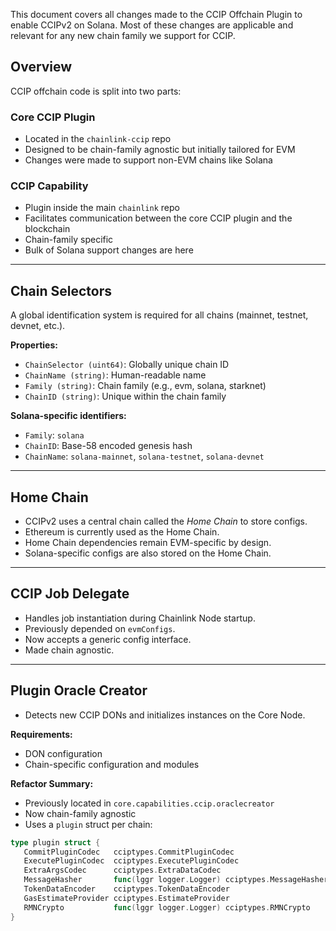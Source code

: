 

This document covers all changes made to the CCIP Offchain Plugin to enable CCIPv2 on Solana. Most of these changes are applicable and relevant for any new chain family we support for CCIP.

## Overview

CCIP offchain code is split into two parts:

### Core CCIP Plugin

- Located in the `chainlink-ccip` repo
- Designed to be chain-family agnostic but initially tailored for EVM
- Changes were made to support non-EVM chains like Solana

### CCIP Capability

- Plugin inside the main `chainlink` repo
- Facilitates communication between the core CCIP plugin and the blockchain
- Chain-family specific
- Bulk of Solana support changes are here

---

## Chain Selectors

A global identification system is required for all chains (mainnet, testnet, devnet, etc.).

**Properties:**

- `ChainSelector (uint64)`: Globally unique chain ID
- `ChainName (string)`: Human-readable name
- `Family (string)`: Chain family (e.g., evm, solana, starknet)
- `ChainID (string)`: Unique within the chain family

**Solana-specific identifiers:**

- `Family`: `solana`
- `ChainID`: Base-58 encoded genesis hash
- `ChainName`: `solana-mainnet`, `solana-testnet`, `solana-devnet`

---

## Home Chain

- CCIPv2 uses a central chain called the *Home Chain* to store configs.
- Ethereum is currently used as the Home Chain.
- Home Chain dependencies remain EVM-specific by design.
- Solana-specific configs are also stored on the Home Chain.

---

## CCIP Job Delegate

- Handles job instantiation during Chainlink Node startup.
- Previously depended on `evmConfigs`.
- Now accepts a generic config interface.
- Made chain agnostic.

---

## Plugin Oracle Creator

- Detects new CCIP DONs and initializes instances on the Core Node.

**Requirements:**

- DON configuration
- Chain-specific configuration and modules

**Refactor Summary:**

- Previously located in `core.capabilities.ccip.oraclecreator`
- Now chain-family agnostic
- Uses a `plugin` struct per chain:

```go
type plugin struct {
   CommitPluginCodec   cciptypes.CommitPluginCodec
   ExecutePluginCodec  cciptypes.ExecutePluginCodec
   ExtraArgsCodec      cciptypes.ExtraDataCodec
   MessageHasher       func(lggr logger.Logger) cciptypes.MessageHasher
   TokenDataEncoder    cciptypes.TokenDataEncoder
   GasEstimateProvider cciptypes.EstimateProvider
   RMNCrypto           func(lggr logger.Logger) cciptypes.RMNCrypto
}
